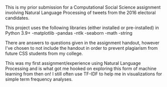 This is my prior submission for a Computational Social Science assignment involving Natural Language Processing of tweets from the 2016 electoral candidates.

This project uses the following libraries (either installed or pre-installed) in Python 3.9+
	-matplotlib
	-pandas
	-ntlk
	-seaborn
	-math
	-string

There are answers to questions given in the assignment handout, however I've chosen to not include the handout in order to prevent plagiarism from future CSS students from my college.

This was my first assignment/experience using Natural Language Processing and is what got me hooked on exploring this form of machine learning from then on! I still often use TF-IDF to help me in visualizations for simple term frequency analyses.